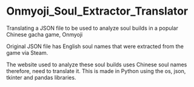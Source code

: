 # Onmyoji_Soul_Extractor_Translator
Translating a JSON file to be used to analyze soul builds in a popular Chinese gacha game, Onmyoji

Original JSON file has English soul names that were extracted from the game via Steam.

The website used to analyze these soul builds uses Chinese soul names therefore, need to translate it. This is made in Python using the os, json, tkinter and pandas libraries.

